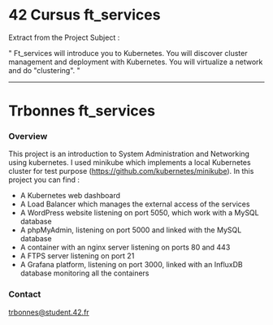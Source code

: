 # 42 Cursus ft_services

Extract from the Project Subject :

" Ft_services will introduce you to Kubernetes. You will discover cluster management and
deployment with Kubernetes. You will virtualize a network and do "clustering". "

---

Trbonnes ft_services
===============

### Overview
This project is an introduction to System Administration and Networking using kubernetes.
I used minikube which implements a local Kubernetes cluster for test purpose (https://github.com/kubernetes/minikube).
In this project you can find : 
- A Kubernetes web dashboard
- A Load Balancer which manages the external access of the services
- A WordPress website listening on port 5050, which work with a MySQL database
- A phpMyAdmin, listening on port 5000 and linked with the MySQL database
- A container with an nginx server listening on ports 80 and 443
- A FTPS server listening on port 21
- A Grafana platform, listening on port 3000, linked with an InfluxDB database monitoring all the containers

### Contact
trbonnes@student.42.fr
